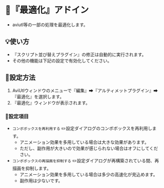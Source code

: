 ﻿# 🎉『最適化』アドイン

* aviutl等の一部の処理を最適化します。

## 💡使い方

* 『スクリプト並び替えプラグイン』の修正は自動的に実行されます。
* その他の機能は下記の設定で有効化してください。

## 🔧設定方法

1. AviUtlウィンドウのメニューで『編集』➡『アルティメットプラグイン』➡『最適化』を選択します。
1. 『最適化』ウィンドウが表示されます。

### 📝設定項目

* `コンボボックスを再利用する` ✏️設定ダイアログのコンボボックスを再利用します。
	* アニメーション効果を多用している場合は大きな効果があります。
	* ただし、副作用が大きいので効果が感じられない場合はオフにしてください。
* `コンボボックスの再描画を抑制する` ✏️設定ダイアログが再構築されている間、再描画を抑制します。
	* アニメーション効果を多用している場合は多少の高速化が見込めます。
	* 副作用は少ないです。
